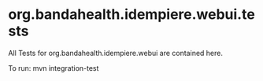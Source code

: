 # org.bandahealth.idempiere.webui.tests

All Tests for org.bandahealth.idempiere.webui are contained here.

To run: mvn integration-test